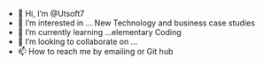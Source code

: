 - 👋 Hi, I’m @Utsoft7
- 👀 I’m interested in ... New Technology and business case studies 
- 🌱 I’m currently learning ...elementary Coding 
- 💞️ I’m looking to collaborate on ...
- 📫 How to reach me by emailing or Git hub 

<!---
Utsoft7/Utsoft7 is a ✨ special ✨ repository because its `README.md` (this file) appears on your GitHub profile.
You can click the Preview link to take a look at your changes.
--->
